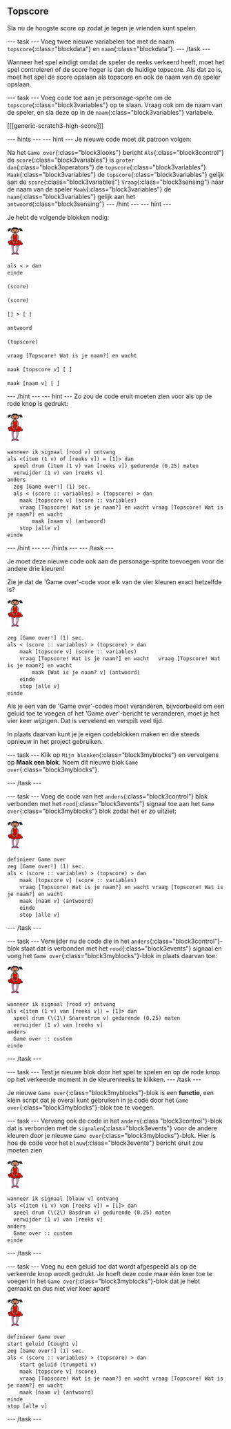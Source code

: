## Topscore

Sla nu de hoogste score op zodat je tegen je vrienden kunt spelen.

--- task --- Voeg twee nieuwe variabelen toe met de naam `topscore`{:class="blockdata"} en `naam`{:class="blockdata"}. 
--- /task ---

Wanneer het spel eindigt omdat de speler de reeks verkeerd heeft, moet het spel controleren of de score hoger is dan de huidige topscore. Als dat zo is, moet het spel de score opslaan als topscore en ook de naam van de speler opslaan.

--- task --- Voeg code toe aan je personage-sprite om de `topscore`{:class="block3variables"} op te slaan. Vraag ook om de naam van de speler, en sla deze op in de `naam`{:class="block3variables"} variabele.

[[[generic-scratch3-high-score]]]

--- hints ---
 --- hint --- Je nieuwe code moet dit patroon volgen:

Na het `Game over`{:class="block3looks"} bericht `Als`{:class="block3control"} de `score`{:class="block3variables"} is `groter dan`{:class="block3operators"} de `topscore`{:class="block3variables"} `Maak`{:class="block3variables"} de `topscore`{:class="block3variables"} gelijk aan de `score`{:class="block3variables"} `Vraag`{:class="block3sensing"} naar de naam van de speler `Maak`{:class="block3variables"} de `naam`{:class="block3variables"} gelijk aan het `antwoord`{:class="block3sensing"}
--- /hint ---
 --- hint ---

Je hebt de volgende blokken nodig:

![balletdanseres](images/ballerina.png)

```blocks3
als < > dan
einde

(score)

(score)

[] > [ ]

antwoord

(topscore)

vraag [Topscore! Wat is je naam?] en wacht

maak [topscore v] [ ] 

maak [naam v] [ ] 
```

--- /hint --- --- hint --- Zo zou de code eruit moeten zien voor als op de rode knop is gedrukt:

![balletdanseres](images/ballerina.png)

```blocks3
wanneer ik signaal [rood v] ontvang
als <(item (1 v) of [reeks v]) = [1]> dan 
  speel drum (item (1 v) van [reeks v]) gedurende (0.25) maten
  verwijder (1 v) van [reeks v]
anders
  zeg [Game over!] (1) sec.
  als < (score :: variables) > (topscore) > dan 
    maak [topscore v] (score :: variables)
    vraag [Topscore! Wat is je naam?] en wacht vraag [Topscore! Wat is je naam?] en wacht
        maak [naam v] (antwoord)
    stop [alle v]
einde
```

--- /hint --- --- /hints --- --- /task ---

Je moet deze nieuwe code ook aan de personage-sprite toevoegen voor de andere drie kleuren!

Zie je dat de 'Game over'-code voor elk van de vier kleuren exact hetzelfde is?

![balletdanseres](images/ballerina.png)

```blocks3
zeg [Game over!] (1) sec.
als < (score :: variables) > (topscore) > dan
    maak [topscore v] (score :: variables)
    vraag [Topscore! Wat is je naam?] en wacht	 vraag [Topscore! Wat is je naam?] en wacht
        maak [Wat is je naam? v] (antwoord)
    einde
    stop [alle v]
einde
```

Als je een van de 'Game over'-codes moet veranderen, bijvoorbeeld om een geluid toe te voegen of het 'Game over'-bericht te veranderen, moet je het vier keer wijzigen. Dat is vervelend en verspilt veel tijd.

In plaats daarvan kunt je je eigen codeblokken maken en die steeds opnieuw in het project gebruiken.

--- task --- Klik op `Mijn blokken`{:class="block3myblocks"} en vervolgens op **Maak een blok**. Noem dit nieuwe blok `Game over`{:class="block3myblocks"}.

--- /task ---

--- task --- Voeg de code van het `anders`{:class="block3control"} blok verbonden met het `rood`{:class="block3events"} signaal toe aan het `Game over`{:class="block3myblocks"} blok zodat het er zo uitziet:

![balletdanseres](images/ballerina.png)

```blocks3
definieer Game over
zeg [Game over!] (1) sec.
als < (score :: variables) > (topscore) > dan
    maak [topscore v] (score :: variables)
    vraag [Topscore! Wat is je naam?] en wacht vraag [Topscore! Wat is je naam?] en wacht
    maak [naam v] (antwoord)
    einde
    stop [alle v]
```

--- /task ---

--- task --- Verwijder nu de code die in het `anders`{:class="block3control"}-blok staat dat is verbonden met het `rood`{:class="block3events"} signaal en voeg het `Game over`{:class="block3myblocks"}-blok in plaats daarvan toe:

![balletdanseres](images/ballerina.png)

```blocks3
wanneer ik signaal [rood v] ontvang
als <(item (1 v) van [reeks v]) = [1]> dan
  speel drum (\(1\) Snarentrom v) gedurende (0.25) maten
  verwijder (1 v) van [reeks v]
anders
  Game over :: custom
einde
```

--- /task ---

--- task --- Test je nieuwe blok door het spel te spelen en op de rode knop op het verkeerde moment in de kleurenreeks te klikken. --- /task ---

Je nieuwe `Game over`{:class="block3myblocks"}-blok is een **functie**, een klein script dat je overal kunt gebruiken in je code door het `Game over`{:class="block3myblocks"}-blok toe te voegen.

--- task --- Vervang ook de code in het `anders`{:class "block3control"}-blok dat is verbonden met de `signalen`{:class="block3events"} voor de andere kleuren door je nieuwe `Game over`{:class="block3myblocks"}-blok. Hier is hoe de code voor het `blauw`{:class="block3events"} bericht eruit zou moeten zien

![balletdanseres](images/ballerina.png)

```blocks3
wanneer ik signaal [blauw v] ontvang
als <(item (1 v) van [reeks v]) = [1]> dan
  speel drum (\(2\) Basdrum v) gedurende (0.25) maten
  verwijder (1 v) van [reeks v]
anders
  Game over :: custom
einde
```

--- /task ---

--- task --- Voeg nu een geluid toe dat wordt afgespeeld als op de verkeerde knop wordt gedrukt. Je hoeft deze code maar één keer toe te voegen in het `Game over`{:class="block3myblocks"}-blok dat je hebt gemaakt en dus niet vier keer apart!

![balletdanseres](images/ballerina.png)

```blocks3
definieer Game over
start geluid [Cough1 v]
zeg [Game over!] (1) sec.
als < (score :: variables) > (topscore) > dan
    start geluid (trumpet1 v)
    maak [topscore v] (score)
    vraag [Topscore! Wat is je naam?] en wacht vraag [Topscore! Wat is je naam?] en wacht
    maak [naam v] (antwoord)
einde
stop [alle v]
```

--- /task ---